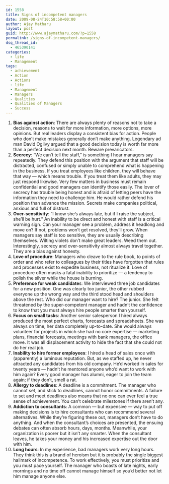 ```yaml
---
id: 1558
title: Signs of incompetent managers
date: 2009-08-24T10:58:58+00:00
author: Ajay Matharu
layout: post
guid: http://www.ajaymatharu.com/?p=1558
permalink: /signs-of-incompetent-managers/
dsq_thread_id:
  - 465390141
categories:
  - life
  - Management
tags:
  - achievement
  - Action
  - Actions
  - life
  - Management
  - Managers
  - Qualities
  - Qualities of Managers
  - Success
---
```

  1. **Bias against action**: There are always plenty of reasons not to take a decision, reasons to wait for more information, more options, more opinions. But real leaders display a consistent bias for action. People who don’t make mistakes generally don’t make anything. Legendary ad man David Ogilvy argued that a good decision today is worth far more than a perfect decision next month. Beware prevaricators.
  2. **Secrecy**: “We can’t tell the staff,” is something I hear managers say repeatedly. They defend this position with the argument that staff will be distracted, confused or simply unable to comprehend what is happening in the business. If you treat employees like children, they will behave that way — which means trouble. If you treat them like adults, they may just respond likewise. Very few matters in business must remain confidential and good managers can identify those easily. The lover of secrecy has trouble being honest and is afraid of letting peers have the information they need to challenge him. He would rather defend his position than advance the mission. Secrets make companies political, anxious and full of distrust.
  3. **Over-sensitivity**: “I know she’s always late, but if I raise the subject, she’ll be hurt.” An inability to be direct and honest with staff is a critical warning sign. Can your manager see a problem, address it headlong and move on? If not, problems won’t get resolved, they’ll grow. When managers say staff is too sensitive, they are usually describing themselves. Wilting violets don’t make great leaders. Weed them out. Interestingly, secrecy and over-sensitivity almost always travel together. They are a bias against honesty.
  4. **Love of procedure**: Managers who cleave to the rule book, to points of order and who refer to colleagues by their titles have forgotten that rules and processes exist to expedite business, not ritualize it. Love of procedure often masks a fatal inability to prioritize — a tendency to polish the silver while the house is burning.
  5. **Preference for weak candidate**s: We interviewed three job candidates for a new position. One was clearly too junior, the other rubbed everyone up the wrong way and the third stood head and shoulders above the rest. Who did our manager want to hire? The junior. She felt threatened by the super-competent manager and hadn’t the confidence to know that you must always hire people smarter than yourself.
  6. **Focus on small tasks**: Another senior salesperson I hired always produced the most perfect charts, forecasts and spreadsheets. She was always on time, her data completely up-to-date. She would always volunteer for projects in which she had no core expertise — marketing plans, financial forecasts, meetings with bank managers, the office move. It was all displacement activity to hide the fact that she could not do her real job.
  7. **Inability to hire former employees**: I hired a head of sales once with (apparently) a luminous reputation. But, as we staffed up, he never attracted any candidates from his old company. He’d worked in sales for twenty years — hadn’t he mentored anyone who’d want to work with him again? Every good manager has alumni, eager to join the team again; if they don’t, smell a rat.
  8. **Allergy to deadlines**: A deadline is a commitment. The manager who cannot set, and stick to deadlines, cannot honor commitments. A failure to set and meet deadlines also means that no one can ever feel a true sense of achievement. You can’t celebrate milestones if there aren’t any.
  9. **Addiction to consultants**: A common — but expensive — way to put off making decisions is to hire consultants who can recommend several alternatives. While they’re figuring these out, managers don’t have to do anything. And when the consultant’s choices are presented, the ensuing debates can often absorb hours, days, months. Meanwhile, your organization is poorer but it isn’t any smarter. When the consultant leaves, he takes your money and his increased expertise out the door with him.
 10. **Long hours**: In my experience, bad managers work very long hours. They think this is a brand of heroism but it is probably the single biggest hallmark of incompetence. To work effectively, you must prioritize and you must pace yourself. The manager who boasts of late nights, early mornings and no time off cannot manage himself so you’d better not let him manage anyone else.
